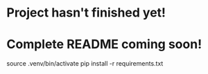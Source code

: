 # Project hasn't finished yet!

# Complete README coming soon!

source .venv/bin/activate
pip install -r requirements.txt